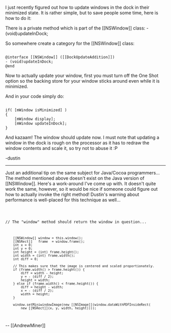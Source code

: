 


I just recently figured out how to update windows in the dock in their minimized state. It is rather simple, but to save people some time, here is how to do it:

There is a private method which is part of the [[NSWindow]] class: - (void)updateInDock;

So somewhere create a category for the [[NSWindow]] class:

<code>
@interface [[NSWindow]] ([[DockUpdateAddition]])
- (void)updateInDock;
@end
</code>

Now to actually update your window, first you must turn off the One Shot option so the backing store for your window sticks around even while it is minimized.

And in your code simply do:

<code>
if( [mWindow isMinimized] )
{
	[mWindow display];
	[mWindow updateInDock];
}
</code>

And kazaam! The window should update now. I must note that updating a window in the dock is rough on the processor as it has to redraw the window contents and scale it, so try not to abuse it :P

-dustin

----

Just an additional tip on the same subject for Java/Cocoa programmers...  The method mentioned above doesn't exist on the Java version of [[NSWindow]].  Here's a work-around I've come up with.  It doesn't quite work the same, however, so it would be nice if someone could figure out how to actually invoke the right method!  Dustin's warning about performance is well-placed for this technique as well...

<code>

// The "window" method should return the window in question...

        [[NSWindow]] window = this.window();
        [[NSRect]]   frame  = window.frame();
        int x = 0;
        int y = 0;
        int height = (int) frame.height();
        int width = (int) frame.width();
        int diff = 0;
        
        // This makes sure that the image is centered and scaled proportionately.
        if (frame.width() > frame.height()) {
            diff = width - height;
            y = - (diff / 2);
            height = width;
        } else if (frame.width() < frame.height()) {
            diff = height - width;
            x = - (diff / 2);
            width = height;
        }
        
        window.setMiniwindowImage(new [[NSImage]](window.dataWithPDFInsideRect(
            new [[NSRect]](x, y, width, height))));

</code>

-- [[AndrewMiner]]